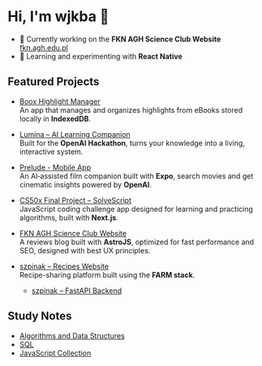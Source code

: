 # Hi, I'm wjkba 👋

- 🔭 Currently working on the **FKN AGH Science Club Website** [fkn.agh.edu.pl](https://fkn.agh.edu.pl/)  
- 🌱 Learning and experimenting with **React Native**

## Featured Projects

- [Boox Highlight Manager](https://github.com/wjkba/onyx-boox-highlight-manager)  
  An app that manages and organizes highlights from eBooks stored locally in **IndexedDB**.

- [Lumina – AI Learning Companion](https://github.com/AI-LAB-AGH/OpenAI-Hackathon)  
  Built for the **OpenAI Hackathon**, turns your knowledge into a living, interactive system.

- [Prelude - Mobile App](https://github.com/wjkba/prelude)  
  An AI‑assisted film companion built with **Expo**, search movies and get cinematic insights powered by **OpenAI**.

- [CS50x Final Project – SolveScript](https://github.com/wjkba/solve-script)  
  JavaScript coding challenge app designed for learning and practicing algorithms, built with **Next.js**.

- [FKN AGH Science Club Website](https://fkn.agh.edu.pl/)  
  A reviews blog built with **AstroJS**, optimized for fast performance and SEO, designed with best UX principles.

- [szpinak – Recipes Website](https://github.com/wjkba/szpinak)  
  Recipe-sharing platform built using the **FARM stack**.
  - [szpinak – FastAPI Backend](https://github.com/wjkba/przepisy-backend)

## Study Notes

- [Algorithms and Data Structures](https://github.com/wjkba/algorithms-data-structures)  
- [SQL](https://github.com/wjkba/sql)  
- [JavaScript Collection](https://github.com/wjkba/JavaScript-Collection)  
